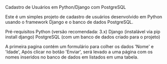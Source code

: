 Cadastro de Usuários em Python/Django com PostgreSQL

Este é um simples projeto de cadastro de usuários desenvolvido em Python usando o framework Django e o banco de dados PostgreSQL.

Pré-requisitos
Python (versão recomendada: 3.x)
Django (instalável via pip install django)
PostgreSQL (com um banco de dados criado para o projeto)

A primeira pagina contém um formulário para colher os dados 'Nome' e 'Idade',
Após clicar no botão 'Enviar', será levado a uma página com os nomes inseridos no banco de dados em listados em uma tabela.
